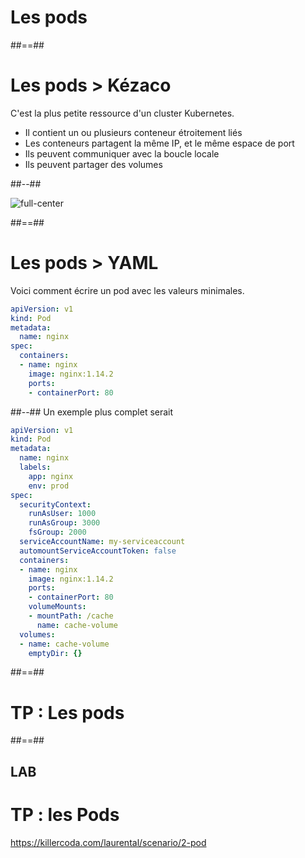 <!-- .slide: class="transition-bg-sfeir-3"-->

# Les pods

##==##

<!-- .slide: class="two-column" -->

# Les pods > **Kézaco**

C'est la plus petite ressource d'un cluster Kubernetes. 
* Il contient un ou plusieurs conteneur étroitement liés 
* Les conteneurs partagent la même IP, et le même espace de port
* Ils peuvent communiquer avec la boucle locale
* Ils peuvent partager des volumes

##--##
<br>

![full-center](./assets/images/pods.png)

##==##

<!-- .slide: class="with-code-bg-dark two-column" -->

# Les pods > **YAML**
Voici comment écrire un pod avec les valeurs minimales.
```yaml
apiVersion: v1
kind: Pod
metadata:
  name: nginx
spec:
  containers:
  - name: nginx
    image: nginx:1.14.2
    ports:
    - containerPort: 80
```
##--##
Un exemple plus complet serait
```yaml
apiVersion: v1
kind: Pod
metadata:
  name: nginx
  labels: 
    app: nginx
    env: prod
spec:
  securityContext:
    runAsUser: 1000
    runAsGroup: 3000
    fsGroup: 2000
  serviceAccountName: my-serviceaccount
  automountServiceAccountToken: false
  containers:
  - name: nginx
    image: nginx:1.14.2
    ports:
    - containerPort: 80
    volumeMounts:
    - mountPath: /cache
      name: cache-volume
  volumes:
  - name: cache-volume
    emptyDir: {}
```
##==##

<!-- .slide: class="transition-bg-sfeir-2"-->

# TP : Les pods

##==##

<!-- .slide: class="exercice"-->
## LAB
# TP : les Pods



https://killercoda.com/laurental/scenario/2-pod